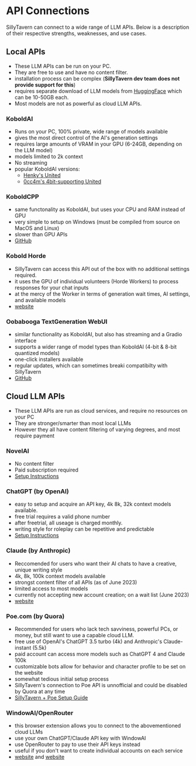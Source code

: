 # API Connections

SillyTavern can connect to a wide range of LLM APIs.
Below is a description of their respective strengths, weaknesses, and use cases.

## Local APIs

- These LLM APIs can be run on your PC.
- They are free to use and have no content filter.
- installation process can be complex (**SillyTavern dev team does not provide support for this**)
- requires separate download of LLM models from [HuggingFace](https://huggingface.co/models?other=LLM) which can be 10-50GB each.
- Most models are not as powerful as cloud LLM APIs.

### KoboldAI

- Runs on your PC, 100% private, wide range of models available
- gives the most direct control of the AI's generation settings
- requires large amounts of VRAM in your GPU (6-24GB, depending on the LLM model)
- models limited to 2k context
- No streaming
- popular KoboldAI versions:
  - [Henky's United](https://github.com/henk717/KoboldAI)
  - [0cc4m's 4bit-supporting United](https://github.com/0cc4m/KoboldAI)

### KoboldCPP

- same functonality as KoboldAI, but uses your CPU and RAM instead of GPU
- very simple to setup on Windows (must be compiled from source on MacOS and Linux)
- slower than GPU APIs
- [GitHub](https://github.com/LostRuins/koboldcpp)

### Kobold Horde

- SillyTavern can access this API out of the box with no additional settings required.
- it uses the GPU of individual volunteers (Horde Workers) to process responses for your chat inputs
- at the mercy of the Worker in terms of generation wait times, AI settings, and available models
- [website](https://horde.koboldai.net)

### Oobabooga TextGeneration WebUI

- similar functionality as KoboldAI, but also has streaming and a Gradio interface
- supports a wider range of model types than KoboldAI (4-bit & 8-bit quantized models)
- one-click installers available
- regular updates, which can sometimes breaki compatibilty with SillyTavern
- [GitHub](https://github.com/oobabooga/text-generation-webui#one-click-installers)

## Cloud LLM APIs

- These LLM APIs are run as cloud services, and require no resources on your PC
- They are stronger/smarter than most local LLMs
- However they all have content filtering of varying degrees, and most require payment

### NovelAI

- No content filter
- Paid subscription required
- [Setup Instructions](https://docs.sillytavern.app/usage/api-connections/novelai/)

### ChatGPT (by OpenAI)

- easy to setup and acquire an API key, 4k 8k, 32k context models available.
- free trial requires a valid phone number
- after freetrial, all useage is charged monthly.
- writing style for roleplay can be repetitive and predictable
- [Setup Instructions](https://docs.sillytavern.app/usage/api-connections/openai/)

### Claude (by Anthropic)

- Reccomended for users who want their AI chats to have a creative, unique writing style
- 4k, 8k, 100k context models available
- strongst content filter of all APIs (as of June 2023)
- limited access to most models
- currently not accepting new account creation; on a wait list (June 2023)
- [website](https://www.anthropic.com/index/introducing-claude)

### Poe.com (by Quora)

- Recommended for users who lack tech savviness, powerful PCs, or money, but still want to use a capable cloud LLM.
- free use of OpenAI's ChatGPT 3.5 turbo (4k) and Anthropic's Claude-instant (5.5k)
- paid account can access more models such as ChatGPT 4 and Claude 100k
- customizable bots allow for behavior and character profile to be set on the website
- somewhat tedious initial setup process
- SillyTavern's connection to Poe API is unnofficial and could be disabled by Quora at any time
- [SillyTavern + Poe Setup Guide](https://docs.sillytavern.app/usage/api-connections/poe/)

### WindowAI/OpenRouter

- this browser extension allows you to connect to the abovementioned cloud LLMs
- use your own ChatGPT/Claude API key with WindowAI
- use OpenRouter to pay to use their API keys instead
- useful if you don't want to create individual accounts on each service
- [website](https://windowai.io) and [website](https://openrouter.ai)
